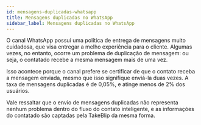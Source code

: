 ```yaml
---
id: mensagens-duplicadas-whatsapp
title: Mensagens duplicadas no WhatsApp
sidebar_label: Mensagens duplicadas no WhatsApp
---
```


O canal WhatsApp possui uma política de entrega de mensagens muito cuidadosa, que visa entregar a melho experiência para o cliente. Algumas vezes, no entanto, ocorre um problema de duplicação de mensagem: ou seja, o contatado recebe a mesma mensagem mais de uma vez.

Isso acontece porque o canal prefere se certificar de que o contato receba a mensagem enviada, mesmo que isso signifique enviá-la duas vezes. A taxa de mensagens duplicadas é de 0,05%, e atinge menos de 2% dos usuários.

Vale ressaltar que o envio de mensagens duplicadas não representa nenhum problema dentro do fluxo do contato inteligente, e as informações do contatado são captadas pela TakeBlip da mesma forma.

